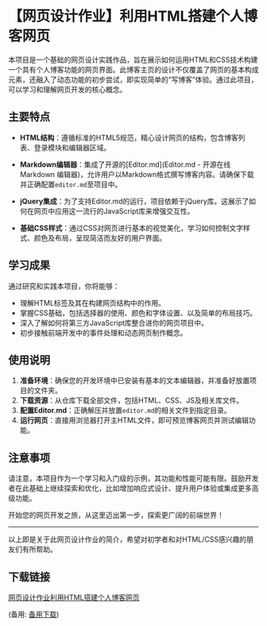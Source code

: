 # 【网页设计作业】利用HTML搭建个人博客网页

本项目是一个基础的网页设计实践作品，旨在展示如何运用HTML和CSS技术构建一个具有个人博客功能的网页界面。此博客主页的设计不仅覆盖了网页的基本构成元素，还融入了动态功能的初步尝试，即实现简单的“写博客”体验。通过此项目，可以学习和理解网页开发的核心概念。

## 主要特点

- **HTML结构**：遵循标准的HTML5规范，精心设计网页的结构，包含博客列表、登录模块和编辑器区域。
  
- **Markdown编辑器**：集成了开源的[Editor.md](Editor.md - 开源在线 Markdown 编辑器)，允许用户以Markdown格式撰写博客内容。请确保下载并正确配置`editor.md`至项目中。

- **jQuery集成**：为了支持Editor.md的运行，项目依赖于jQuery库。这展示了如何在网页中应用这一流行的JavaScript库来增强交互性。

- **基础CSS样式**：通过CSS对网页进行基本的视觉美化，学习如何控制文字样式、颜色及布局，呈现简洁而友好的用户界面。

## 学习成果

通过研究和实践本项目，你将能够：
- 理解HTML标签及其在构建网页结构中的作用。
- 掌握CSS基础，包括选择器的使用、颜色和字体设置、以及简单的布局技巧。
- 深入了解如何将第三方JavaScript库整合进你的网页项目中。
- 初步接触前端开发中的事件处理和动态网页制作概念。

## 使用说明

1. **准备环境**：确保您的开发环境中已安装有基本的文本编辑器，并准备好放置项目的文件夹。
2. **下载资源**：从仓库下载全部文件，包括HTML、CSS、JS及相关库文件。
3. **配置Editor.md**：正确解压并放置`editor.md`的相关文件到指定目录。
4. **运行网页**：直接用浏览器打开主HTML文件，即可预览博客网页并测试编辑功能。

## 注意事项

请注意，本项目作为一个学习和入门级的示例，其功能和性能可能有限。鼓励开发者在此基础上继续探索和优化，比如增加响应式设计、提升用户体验或集成更多高级功能。

开始您的网页开发之旅，从这里迈出第一步，探索更广阔的前端世界！

---

以上即是关于此网页设计作业的简介，希望对初学者和对HTML/CSS感兴趣的朋友们有所帮助。

## 下载链接
[网页设计作业利用HTML搭建个人博客网页](https://pan.quark.cn/s/b4f4045cbd3a) 

(备用: [备用下载](https://pan.baidu.com/s/1vQuoLjXnRfZGCPV54aGTkw?pwd=1234))
